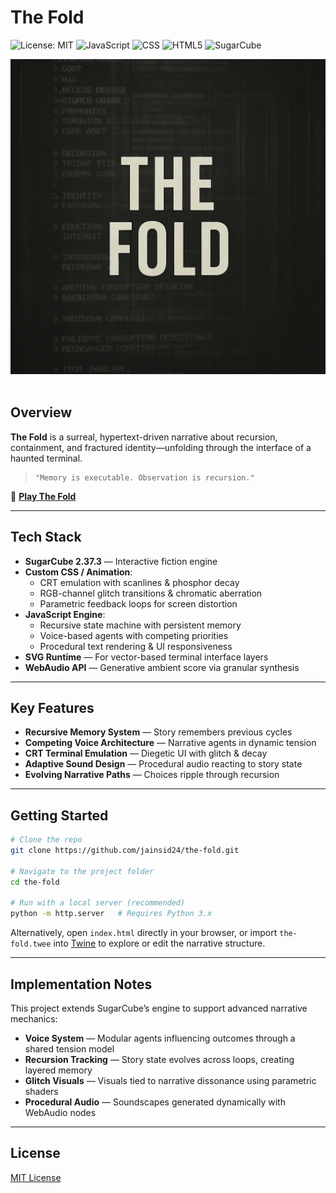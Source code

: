 
# The Fold

![License: MIT](https://img.shields.io/badge/license-MIT-blue?style=flat-square)
![JavaScript](https://img.shields.io/badge/JavaScript-ES6+-yellow?style=flat-square)
![CSS](https://img.shields.io/badge/CSS-Custom-purple?style=flat-square)
![HTML5](https://img.shields.io/badge/HTML-5-orange?style=flat-square)
![SugarCube](https://img.shields.io/badge/SugarCube-2.37.3-green?style=flat-square)

<div align="center">
  <img src="assets/the-fold-cover.png" alt="The Fold Cover Image" width="700px">
  <br>
</div><br>

## Overview

**The Fold** is a surreal, hypertext-driven narrative about recursion, containment, and fractured identity—unfolding through the interface of a haunted terminal.

> ```
> "Memory is executable. Observation is recursion."
> ```

🔗 [**Play The Fold**](https://jainsid24.github.io/the-fold/)

---

## Tech Stack

- **SugarCube 2.37.3** — Interactive fiction engine
- **Custom CSS / Animation**:
  - CRT emulation with scanlines & phosphor decay
  - RGB-channel glitch transitions & chromatic aberration
  - Parametric feedback loops for screen distortion
- **JavaScript Engine**:
  - Recursive state machine with persistent memory
  - Voice-based agents with competing priorities
  - Procedural text rendering & UI responsiveness
- **SVG Runtime** — For vector-based terminal interface layers
- **WebAudio API** — Generative ambient score via granular synthesis

---

## Key Features

- **Recursive Memory System** — Story remembers previous cycles
- **Competing Voice Architecture** — Narrative agents in dynamic tension
- **CRT Terminal Emulation** — Diegetic UI with glitch & decay
- **Adaptive Sound Design** — Procedural audio reacting to story state
- **Evolving Narrative Paths** — Choices ripple through recursion

---

## Getting Started

```bash
# Clone the repo
git clone https://github.com/jainsid24/the-fold.git

# Navigate to the project folder
cd the-fold

# Run with a local server (recommended)
python -m http.server   # Requires Python 3.x
```

Alternatively, open `index.html` directly in your browser, or import `the-fold.twee` into [Twine](https://twinery.org/) to explore or edit the narrative structure.

---

## Implementation Notes

This project extends SugarCube’s engine to support advanced narrative mechanics:

- **Voice System** — Modular agents influencing outcomes through a shared tension model
- **Recursion Tracking** — Story state evolves across loops, creating layered memory
- **Glitch Visuals** — Visuals tied to narrative dissonance using parametric shaders
- **Procedural Audio** — Soundscapes generated dynamically with WebAudio nodes

---

## License

[MIT License](LICENSE)


